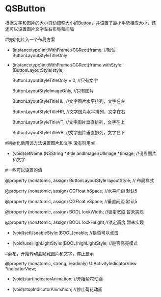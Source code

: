 # QSButton
根据文字和图片的大小自动调整大小的Button，并设置了最小手势相应大小，还还可以设置图片文字左右布局和间隔

#初始化传入一个布局方案

- (instancetype)initWithFrame:(CGRect)frame; //默认 ButtonLayoutStyleTitleOnly

- (instancetype)initWithFrame:(CGRect)frame withStyle:(ButtonLayoutStyle)style;

    ButtonLayoutStyleTitleOnly = 0,  //只有文字
    
    ButtonLayoutStyleImageOnly,      //只有图片
    
    ButtonLayoutStyleTitleHL,        //文字图片水平排列，文字在左
    
    ButtonLayoutStyleTitleHR,        //文字图片水平排列，文字在右
    
    ButtonLayoutStyleTitleVT,        //文字图片垂直排列，文字在上
    
    ButtonLayoutStyleTitleVB,        //文字图片垂直排列，文字在下
    
    
    
#初始化后用该方法设置图片和文字 没有则用nil

- (void)setName:(NSString *)title andImage:(UIImage *)image; //设置图片和文字


#一些可以设置的值

@property (nonatomic, assign) ButtonLayoutStyle layoutStyle; // 布局样式

@property (nonatomic, assign) CGFloat hSpace; //水平间距 默认5

@property (nonatomic, assign) CGFloat vSpace; //垂直间距 默认5

@property (nonatomic, assign) BOOL lockWidth; //锁定宽度 暂未实现


@property (nonatomic, assign) BOOL lockHeight;//锁定高度 暂未实现

- (void)setUseableStyle:(BOOL)enable;  //是否可以点击

- (void)useHighLightStyle:(BOOL)highLightStyle; //是否高亮模式



#菊花，开始转动会隐藏图片和文字，停止显示

@property (nonatomic, strong, readonly) UIActivityIndicatorView *indicatorView; 

- (void)startIndicatorAnimation; //开始菊花动画

- (void)stopIndicatorAnimation;  //停止菊花动画




